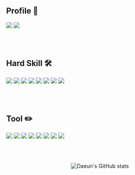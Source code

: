 Profile 👤
-----------

  <a href="https://velog.io/@cdaeun95/posts"><img src="https://img.shields.io/badge/velog-20C997?style=for-the-badge&logo=velog&logoColor=white"></a>
  <a href="https://succinct-hamburger-40a.notion.site/64cfee5fe5904c6188bb3d4f47dbebd2?pvs=4"><img src="https://img.shields.io/badge/notion-000000?style=for-the-badge&logo=notion&logoColor=white"></a>

<br/><br/>

Hard Skill 🛠️
-------------
<img src="https://img.shields.io/badge/java-ED1C24?style=for-the-badge&logo=OpenJDK&logoColor=white"> <img src="https://img.shields.io/badge/Spring-6DB33F?style=for-the-badge&logo=Spring&logoColor=white"> <img src="https://img.shields.io/badge/MySQL-4479A1?style=for-the-badge&logo=MySQL&logoColor=white"> <img src="https://img.shields.io/badge/nginx-%23009639.svg?style=for-the-badge&logo=nginx&logoColor=white"> <img src="https://img.shields.io/badge/GitHub Actions-2088FF?style=for-the-badge&logo=GitHub Actions&logoColor=white"> <img src="https://img.shields.io/badge/Amazon%20EC2-FF9900?style=for-the-badge&logo=Amazon%20EC2&logoColor=white"> <img src="https://img.shields.io/badge/Amazon%20S3-569A31?style=for-the-badge&logo=Amazon%20S3&logoColor=white"> <img src="https://img.shields.io/badge/Amazon%20RDS-527FFF?style=for-the-badge&logo=Amazon%20RDS&logoColor=white">

<br/><br/>

Tool ✏️
------------
<img src="https://img.shields.io/badge/intellij idea-000000?style=for-the-badge&logo=intellijidea&logoColor=white"> <img src="https://img.shields.io/badge/Git-F05032?style=for-the-badge&logo=Git&logoColor=white"> <img src="https://img.shields.io/badge/Slack-4A154B?style=for-the-badge&logo=Slack&logoColor=white"> <img src="https://img.shields.io/badge/postman-FF6C37?style=for-the-badge&logo=postman&logoColor=white"> <img src="https://img.shields.io/badge/Erd Cloud-2B2B2B?style=for-the-badge&logo=icloud&logoColor=white"> <img src="https://img.shields.io/badge/figma-F24E1E?style=for-the-badge&logo=figma&logoColor=white"> <img src="https://img.shields.io/badge/vscode-007ACC?style=for-the-badge&logo=visualstudiocode&logoColor=white"> <img src="https://img.shields.io/badge/notion-000000?style=for-the-badge&logo=notion&logoColor=white">

<br/><br/>

<div align=center>
  
  ![Daeun's GitHub stats](https://github-readme-stats.vercel.app/api?username=daeundada&show_icons=true&theme=dark)
</div>
